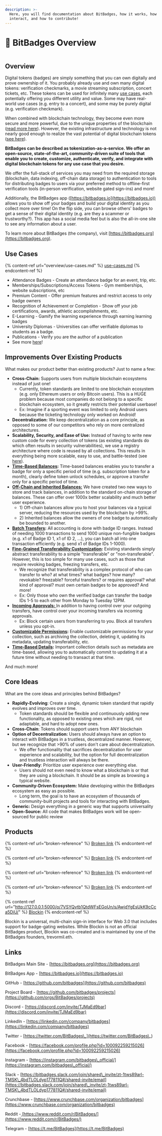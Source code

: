 ```yaml
---
description: >-
  Here, you will find documentation about BitBadges, how it works, how to
  interact, and how to contribute!
---
```


# 👋 BitBadges Overview

<figure><img src=".gitbook/assets/bitbadges_letters.png" alt=""><figcaption></figcaption></figure>

## Overview&#x20;

Digital tokens (badges) are simply something that you can own digitally and prove ownership of it. You probably already use and own many digital tokens: verification checkmarks, a movie streaming subscription, concert tickets, etc. These tokens can be used for infinitely many [use cases](./#use-cases), each potentially offering you different utility and value. Some may have real-world use cases (e.g. entry to a concert), and some may be purely digital (e.g. verification checkmark).&#x20;

When combined with blockchain technology, they become even more secure and more powerful, due to the unique properties of the blockchain ([read more here](https://101blockchains.com/advantages-of-nfts/)). However, the existing infrastructure and technology is not nearly good enough to realize the vast potential of digital blockchain tokens ([see here](./#improvements-over-existing-products)).

**BitBadges can be described as tokenization-as-a-service. We offer an open-source, state-of-the-art, community-driven suite of tools that enable you to create, customize, authenticate, verify, and integrate with digital blockchain tokens for any use case that you desire.**&#x20;

We offer the full-stack of services you may need from the required storage (blockchain, data indexing, off-chain data storage) to authentication to tools for distributing badges to users via your preferred method to offline-first verification tools (in-person verification, website gated sign-ins) and more!

Additionally, the BitBadges app ([https://bitbadges.io](https://bitbadges.io)) allows you to show off your badges and build your digital identity as you collect more over time! On the flip side, you can browse others' badges to get a sense of their digital identity (e.g. are they a scammer or trustworthy?). This app has a social media feel but is also the all-in-one site to see any information about a user.

To learn more about BitBadges (the company), visit [https://bitbadges.org](https://bitbadges.org).

## Use Cases

{% content-ref url="overview/use-cases.md" %}
[use-cases.md](overview/use-cases.md)
{% endcontent-ref %}

* Attendance Badges - Create an attendance badge for an event, trip, etc.
* Memberships/Subscriptions/Access Tokens - Gym memberships, website subscriptions, etc
* Premium Content - Offer premium features and restrict access to only badge owners
* Recognition of Achievement or Completion - Show off your job certifications, awards, athletic accomplishments, etc.
* E-Learning - Gamify the learning experience through earning learning badges
* University Diplomas - Universities can offer verifiable diplomas to students as a badge.
* Publications - Verify you are the author of a publication
* See more [here](broken-reference)!

## Improvements Over Existing Products

What makes our product better than existing products? Just to name a few:

* **Cross-Chain:** Supports users from multiple blockchain ecosystems instead of just one!
  * Currently, token standards are limited to one blockchain ecosystem (e.g. only Ethereum users or only Bitcoin users). This is a HUGE problem because most companies do not belong to a specific blockchain ecosystem, so it greatly restricts their potential userbase!
  * Ex: Imagine if a sporting event was limited to only Android users because the ticketing technology only worked on Android!
* **Decentralization:** We keep decentralization as a core principle, as opposed to some of our competitors who rely on more centralized architectures.
* **Scalability, Security, and Ease of Use:** Instead of having to write new custom code for every collection of tokens (as existing standards do which often results in security vulnerabilities), we use a registry architecture where code is reused by all collections. This results in everything being more scalable, easy to use, and battle-tested (see [here](overview/faq.md#what-makes-bitbadges-better-than-competitors)).
* [**Time-Based Balances**](overview/how-it-works/balances-transfers.md)**:** Time-based balances enables you to transfer a badge for only a specific period of time (e.g. subscription token for a month), clearly define token unlock schedules, or approve a transfer only for a specific period of time.&#x20;
* [**Off-Chain and Inherited Balances:**](overview/how-it-works/balances-types.md) We have created two new ways to store and track balances, in addition to the standard on-chain storage of balances. These can offer over 1000x better scalability and much better user experience.
  * 1\) Off-chain balances allow you to host your balances via a typical server, reducing the resources used by the blockchain by >99%.&#x20;
  * 2\) Inherited balances allow the owners of one badge to automatically be bounded to another.
* [**Batch Transfers**](overview/how-it-works/balances-transfers.md)**:** All accounting is done with badge ID ranges. Instead of needing 1000 transactions to send 1000 unique non-fungible badges (e.g. x1 of Badge ID 1, x1 of ID 2, ...), you can batch all into one transaction efficiently (e.g. send x1 of Badge IDs 1-1000).
* [**Fine-Grained Transferability Customization**](overview/how-it-works/transferability.md)**:** Existing standards simply abstract transferability to a simple "transferable" or "non-transferable". However, this is too simple for many use cases, such as those that require revoking badges, freezing transfers, etc.
  * We recognize that transferability is a complex protocol of who can transfer to who? at what times? what badges? how many? revokable? freezable? forceful transfers? or requires approval? what kind of approval? must own certain badges to be approved? And more!
  * Ex: Only those who own the verified badge can transfer the badge IDs 1-5 to each other from Monday to Tuesday 12PM.&#x20;
* [**Incoming Approvals:** ](overview/how-it-works/transferability.md) In addition to having control over your outgoing transfers, have control over your incoming transfers via incoming approvals.
  * Ex: Block certain users from transferring to you. Block all transfers unless you opt-in.
* [**Customizable Permissions**](overview/how-it-works/permissions.md)**:**  Enable customizable permissions for your collection, such as archiving the collection, deleting it, updating its metadata, updating transferability, etc.
* [**Time-Based Details**](for-developers/concepts/timelines.md)**:** Important collection details such as metadata are time-based, allowing you to automatically commit to updating it at a future time without needing to transact at that time.

And much more!

## Core Ideas

What are the core ideas and principles behind BitBadges?

* **Rapidly-Evolving**:  Create a single, dynamic token standard that rapidly evolves and improves over time.
  * Token standards should be flexible and continuously adding new functionality, as opposed to existing ones which are rigid, not adaptable, and hard to adopt new ones.
* **Cross-Chain**: Tokens should support users from ANY blockchain
* **Option of Decentralization:** Users should always have an option to interact with BitBadges in a trustless, decentralized manner. However, but we recognize that >90% of users don't care about decentralization.&#x20;
  * We offer functionality that sacrifices decentralization for user experience and scalability, but the option for full decentralization and trustless interaction will always be there.
* **User-Friendly**: Prioritize user experience over everything else.&#x20;
  * Users should not even need to know what a blockchain is or that they are using a blockchain. It should be as simple as browsing a typical website.
* **Community-Driven Ecosystem:** Make developing within the BitBadges ecosystem as easy as possible.
  * Long term, the goal is to have an ecosystem of thousands of community-built projects and tools for interacting with BitBadges.
* **Generic:** Design everything in a generic way that supports universality
* **Open-Source:** All code that makes BitBadges work will be open-sourced for public review

## Products

{% content-ref url="broken-reference" %}
[Broken link](broken-reference)
{% endcontent-ref %}

{% content-ref url="broken-reference" %}
[Broken link](broken-reference)
{% endcontent-ref %}

{% content-ref url="broken-reference" %}
[Broken link](broken-reference)
{% endcontent-ref %}

{% content-ref url="broken-reference" %}
[Broken link](broken-reference)
{% endcontent-ref %}

{% content-ref url="http://127.0.0.1:5000/o/7VSYQvtb1QtdWFsEGoUn/s/AwjdYgEsUkK9cCca5DiU/" %}
[Blockin](http://127.0.0.1:5000/o/7VSYQvtb1QtdWFsEGoUn/s/AwjdYgEsUkK9cCca5DiU/)
{% endcontent-ref %}

Blockin is a universal, multi-chain sign-in interface for Web 3.0 that includes support for badge-gating websites. While Blockin is not an official BitBadges product, Blockin was co-created and is maintained by one of the BitBadges founders, trevormil.eth.&#x20;

## Links

BitBadges Main Site - [https://bitbadges.org](https://bitbadges.org)

BitBadges App - [https://bitbadges.io](https://bitbadges.io)

GitHub - [https://github.com/bitbadges](https://github.com/bitbadges)

Project Board -  [https://github.com/bitbadges/projects](https://github.com/orgs/BitBadges/projects)

Discord - [https://discord.com/invite/TJMaEd9bar](https://discord.com/invite/TJMaEd9bar)

LinkedIn - [https://linkedin.com/company/bitbadges](https://linkedin.com/company/bitbadges)

Twitter - [https://twitter.com/BitBadges\_](https://twitter.com/BitBadges\_)

Facebook - [https://facebook.com/profile.php?id=100092259215026](https://facebook.com/profile.php?id=100092259215026)

Instagram - [https://instagram.com/bitbadges\_official/](https://instagram.com/bitbadges\_official/)

Slack - [https://bitbadges.slack.com/join/shared\_invite/zt-1tws89arl-TMSK\_4bdTLOLdyp177811Q#/shared-invite/email](https://bitbadges.slack.com/join/shared\_invite/zt-1tws89arl-TMSK\_4bdTLOLdyp177811Q#/shared-invite/email)

Crunchbase - [https://www.crunchbase.com/organization/bitbadges](https://www.crunchbase.com/organization/bitbadges)

Reddit -[ ](https://www.reddit.com/r/BitBadges/)[https://www.reddit.com/r/BitBadges/](https://www.reddit.com/r/BitBadges/)

Telegram - [https://t.me/BitBadges](https://t.me/BitBadges)

